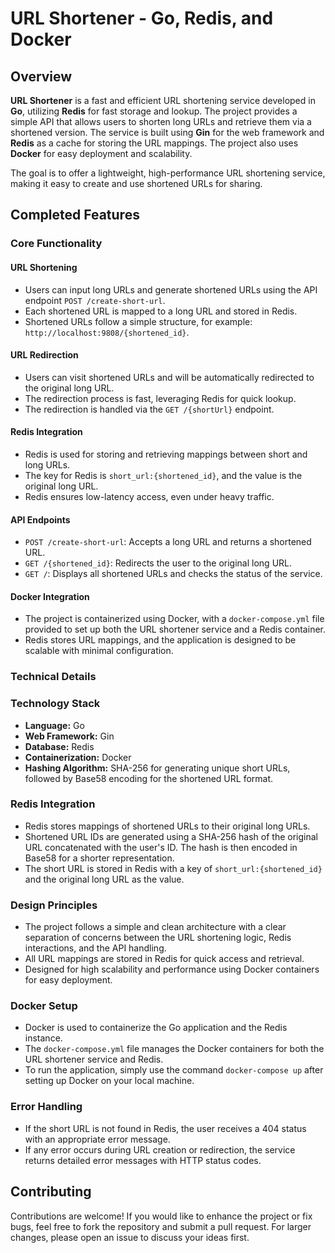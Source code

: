 # URL Shortener - Go, Redis, and Docker

## Overview

**URL Shortener** is a fast and efficient URL shortening service developed in **Go**, utilizing **Redis** for fast storage and lookup. The project provides a simple API that allows users to shorten long URLs and retrieve them via a shortened version. The service is built using **Gin** for the web framework and **Redis** as a cache for storing the URL mappings. The project also uses **Docker** for easy deployment and scalability.

The goal is to offer a lightweight, high-performance URL shortening service, making it easy to create and use shortened URLs for sharing.

## Completed Features

### Core Functionality

#### URL Shortening
*  Users can input long URLs and generate shortened URLs using the API endpoint `POST /create-short-url`.
*  Each shortened URL is mapped to a long URL and stored in Redis.
*  Shortened URLs follow a simple structure, for example: `http://localhost:9808/{shortened_id}`.

#### URL Redirection
*  Users can visit shortened URLs and will be automatically redirected to the original long URL.
*  The redirection process is fast, leveraging Redis for quick lookup.
*  The redirection is handled via the `GET /{shortUrl}` endpoint.

#### Redis Integration
*  Redis is used for storing and retrieving mappings between short and long URLs.
*  The key for Redis is `short_url:{shortened_id}`, and the value is the original long URL.
*  Redis ensures low-latency access, even under heavy traffic.

#### API Endpoints
* `POST /create-short-url`: Accepts a long URL and returns a shortened URL.
* `GET /{shortened_id}`: Redirects the user to the original long URL.
* `GET /`: Displays all shortened URLs and checks the status of the service.

#### Docker Integration
*  The project is containerized using Docker, with a `docker-compose.yml` file provided to set up both the URL shortener service and a Redis container.
*  Redis stores URL mappings, and the application is designed to be scalable with minimal configuration.

### Technical Details

### Technology Stack

*  **Language:** Go
*  **Web Framework:** Gin
*  **Database:** Redis
*  **Containerization:** Docker
*  **Hashing Algorithm:** SHA-256 for generating unique short URLs, followed by Base58 encoding for the shortened URL format.

### Redis Integration

*  Redis stores mappings of shortened URLs to their original long URLs.
*  Shortened URL IDs are generated using a SHA-256 hash of the original URL concatenated with the user's ID. The hash is then encoded in Base58 for a shorter representation.
*  The short URL is stored in Redis with a key of `short_url:{shortened_id}` and the original long URL as the value.

### Design Principles

*  The project follows a simple and clean architecture with a clear separation of concerns between the URL shortening logic, Redis interactions, and the API handling.
*  All URL mappings are stored in Redis for quick access and retrieval.
*  Designed for high scalability and performance using Docker containers for easy deployment.

### Docker Setup

*  Docker is used to containerize the Go application and the Redis instance.
*  The `docker-compose.yml` file manages the Docker containers for both the URL shortener service and Redis.
*  To run the application, simply use the command `docker-compose up` after setting up Docker on your local machine.

### Error Handling

*  If the short URL is not found in Redis, the user receives a 404 status with an appropriate error message.
*  If any error occurs during URL creation or redirection, the service returns detailed error messages with HTTP status codes.

## Contributing

Contributions are welcome! If you would like to enhance the project or fix bugs, feel free to fork the repository and submit a pull request. For larger changes, please open an issue to discuss your ideas first.
